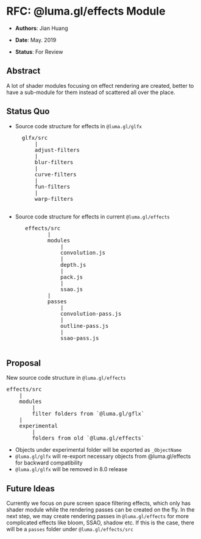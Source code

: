 # RFC: @luma.gl/effects Module

* **Authors**: Jian Huang

* **Date**: May. 2019

* **Status**: For Review

## Abstract
A lot of shader modules focusing on effect rendering are created, better to have a sub-module for them instead of scattered all over the place.

## Status Quo
* Source code structure for effects in `@luma.gl/glfx`
	<pre>
	glfx/src
		|
		adjust-filters
		|
		blur-filters
		|
		curve-filters
		|
		fun-filters
		|
		warp-filters
	</pre>
* Source code structure for effects in current `@luma.gl/effects`
    <pre>
	 effects/src
		    |
		    modules
		        |
		        convolution.js
		        |
		        depth.js
		        |
		        pack.js
		        |
		        ssao.js
		    |
		    passes
		        |
		        convolution-pass.js
		        |
		        outline-pass.js
		        |
		        ssao-pass.js
    </pre>
			
## Proposal
New source code structure in `@luma.gl/effects`
<pre>
effects/src
	|
	modules
	    |
	    filter folders from `@luma.gl/gflx`
	|
	experimental
	    |
	    folders from old `@luma.gl/effects`
</pre>

* Objects under experimental folder will be exported as `_ObjectName`
* `@luma.gl/glfx` will re-export necessary objects from @luma.gl/effects for backward compatibility
* `@luma.gl/glfx` will be removed in 8.0 release

## Future Ideas
 Currently we focus on pure screen space filtering effects, which only has shader module while the rendering passes can be created on the fly. In the next step, we may create rendering passes in `@luma.gl/effects` for more complicated effects like bloom, SSAO, shadow etc. If this is the case, there will be a `passes` folder under `@luma.gl/effects/src`